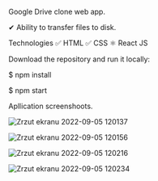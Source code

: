 Google Drive clone web app.

✔ Ability to transfer files to disk.


Technologies
✅ HTML ✅ CSS ⚛ React JS


Download the repository and run it locally:

$ npm install

$ npm start


Apllication screenshoots. 

![Zrzut ekranu 2022-09-05 120137](https://user-images.githubusercontent.com/32261508/188423702-311e9551-c41b-487b-bd89-a083b94ababb.jpg)

![Zrzut ekranu 2022-09-05 120156](https://user-images.githubusercontent.com/32261508/188423782-2137b1ed-0c48-46fd-b10b-5bd4fe60e2f0.jpg)

![Zrzut ekranu 2022-09-05 120216](https://user-images.githubusercontent.com/32261508/188423790-e6f857e6-1413-4fbf-9fba-b6127c2a9cbd.jpg)

![Zrzut ekranu 2022-09-05 120234](https://user-images.githubusercontent.com/32261508/188423798-ea49c04d-58b9-47c6-a257-521363c47fa5.jpg)


